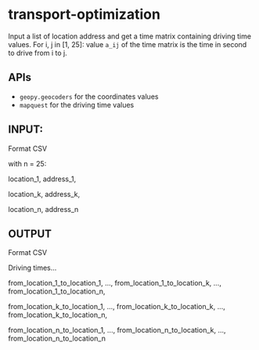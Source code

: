 # transport-optimization

Input a list of location address and get a time matrix containing driving time values.
For i, j in [1, 25]: value `a_ij` of the time matrix is the time in second to drive from i to j.

## APIs

* `geopy.geocoders` for the coordinates values
* `mapquest` for the driving time values

## INPUT:

Format CSV

with n = 25:

  location_1, address_1,

  location_k, address_k,

  location_n, address_n



## OUTPUT

Format CSV

Driving times...

  from_location_1_to_location_1,  ..., from_location_1_to_location_k, ..., from_location_1_to_location_n,

  from_location_k_to_location_1,  ..., from_location_k_to_location_k, ..., from_location_k_to_location_n,

  from_location_n_to_location_1,  ..., from_location_n_to_location_k, ..., from_location_n_to_location_n

